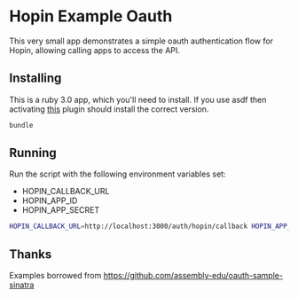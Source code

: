 # Hopin Example Oauth

This very small app demonstrates a simple oauth authentication flow for Hopin, allowing calling apps to access the API.

## Installing

This is a ruby 3.0 app, which you'll need to install. If you use asdf then
activating [this](https://github.com/asdf-vm/asdf-ruby) plugin should install
the correct version.

```bash
bundle
```

## Running

Run the script with the following environment variables set:
 - HOPIN_CALLBACK_URL
 - HOPIN_APP_ID
 - HOPIN_APP_SECRET

```bash
HOPIN_CALLBACK_URL=http://localhost:3000/auth/hopin/callback HOPIN_APP_ID={your client id} HOPIN_APP_SECRET={your app secret} bundle exec rackup -p3000
```

## Thanks

Examples borrowed from https://github.com/assembly-edu/oauth-sample-sinatra
